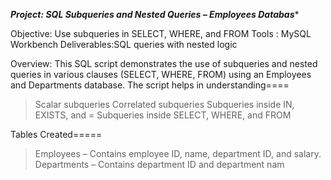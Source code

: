 ***Project: SQL Subqueries and Nested Queries – Employees Databas****

 Objective: Use subqueries in SELECT, WHERE, and FROM
 Tools : MySQL Workbench
 Deliverables:SQL queries with nested logic

Overview:
This SQL script demonstrates the use of subqueries and nested queries in various clauses (SELECT, WHERE, FROM) using an Employees and Departments database.
The script helps in understanding====
> Scalar subqueries
> Correlated subqueries
> Subqueries inside IN, EXISTS, and =
> Subqueries inside SELECT, WHERE, and FROM

Tables Created=====
> Employees – Contains employee ID, name, department ID, and salary.
> Departments – Contains department ID and department nam

